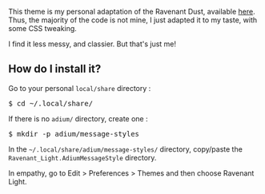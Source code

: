 <p>This theme is my personal adaptation of the Ravenant Dust, available <a href="http://live.gnome.org/Empathy/Themes/Ravenant_Dust">here</a>. Thus, the majority of the code is not mine, I just adapted it to my taste, with some CSS tweaking.</p>

<p>I find it less messy, and classier. But that's just me!</p>

<h2>How do I install it?</h2>

Go to your personal <code>local/share</code> directory :
<pre>$ cd ~/.local/share/</pre></p>

<p>If there is no <code>adium/</code> directory, create one :
<pre>$ mkdir -p adium/message-styles</pre></p>

<p>In the <code>~/.local/share/adium/message-styles/</code> directory, copy/paste the <code>Ravenant_Light.AdiumMessageStyle</code> directory.</p>

<p>In empathy, go to Edit > Preferences > Themes and then choose Ravenant Light.</p>


